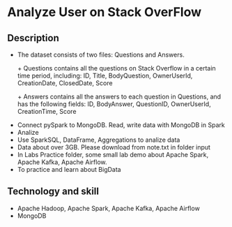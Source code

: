 # Analyze User on Stack OverFlow

## Description
- The dataset consists of two files: Questions and Answers.
  <p>+ Questions contains all the questions on Stack Overflow in a certain time period, including: ID, Title, BodyQuestion, OwnerUserId, CreationDate, ClosedDate, Score</p>
  <p>+ Answers contains all the answers to each question in Questions, and has the following fields: ID, BodyAnswer, QuestionID, OwnerUserId, CreationTime, Score</p>
- Connect pySpark to MongoDB. Read, write data with MongoDB in Spark
- Analize 
- Use SparkSQL, DataFrame, Aggregations to analize data
- Data about over 3GB. Please download from note.txt in folder input
- In Labs Practice folder, some small lab demo about Apache Spark, Apache Kafka, Apache Airflow.  
- To practice and learn about BigData

## Technology and skill
- Apache Hadoop, Apache Spark, Apache Kafka, Apache Airflow
- MongoDB
